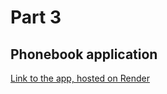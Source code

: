 # Part 3

## Phonebook application

[Link to the app, hosted on Render](https://phonebook-backend-38ih.onrender.com/)